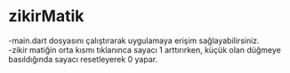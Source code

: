 # zikirMatik

-main.dart dosyasını çalıştırarak uygulamaya erişim sağlayabilirsiniz.  
-zikir matiğin orta kısmı tıklanınca sayacı 1 arttırırken, küçük olan düğmeye basıldığında sayacı resetleyerek 0 yapar.
